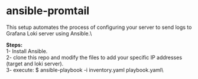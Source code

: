 # ansible-promtail
This setup automates the process of configuring your server to send logs to Grafana Loki server using Ansible.\

****Steps:****\
1- Install Ansible.\
2- clone this repo and modify the files to add your specific IP addresses (target and loki server).\
3- execute: $ ansible-playbook -i inventory.yaml playbook.yaml\
